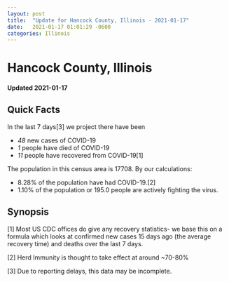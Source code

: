 ```yaml
---
layout: post
title:  "Update for Hancock County, Illinois - 2021-01-17"
date:   2021-01-17 01:01:29 -0600
categories: Illinois
---
```


# Hancock County, Illinois
#### Updated 2021-01-17

## Quick Facts

In the last 7 days[3] we project there have been
- *48* new cases of COVID-19
- *1* people have died of COVID-19
- *11* people have recovered from COVID-19[1]

The population in this census area is 17708. By our calculations:
- 8.28% of the population have had COVID-19.[2]
- 1.10% of the population or 195.0 people are actively fighting the virus.

## Synopsis




[1] Most US CDC offices do give any recovery statistics- we base this on a formula which looks at confirmed new cases
15 days ago (the average recovery time) and deaths over the last 7 days.

[2] Herd Immunity is thought to take effect at around ~70-80%

[3] Due to reporting delays, this data may be incomplete.
 
    
